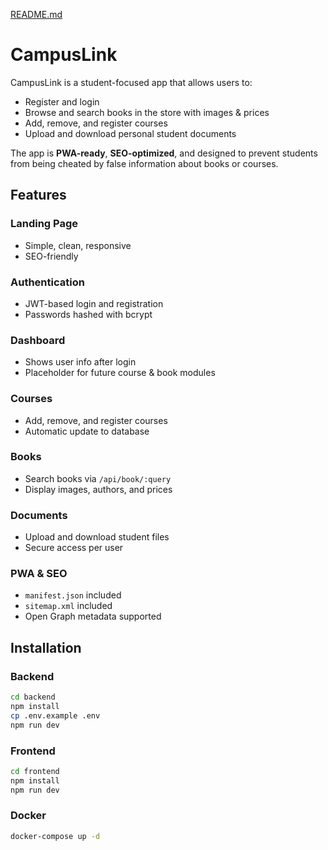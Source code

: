 [README.md](https://github.com/user-attachments/files/22621122/README.md)
# CampusLink

CampusLink is a student-focused app that allows users to:

- Register and login
- Browse and search books in the store with images & prices
- Add, remove, and register courses
- Upload and download personal student documents

The app is **PWA-ready**, **SEO-optimized**, and designed to prevent students from being cheated by false information about books or courses.

## Features

### Landing Page

- Simple, clean, responsive
- SEO-friendly

### Authentication

- JWT-based login and registration
- Passwords hashed with bcrypt

### Dashboard

- Shows user info after login
- Placeholder for future course & book modules

### Courses

- Add, remove, and register courses
- Automatic update to database

### Books

- Search books via `/api/book/:query`
- Display images, authors, and prices

### Documents

- Upload and download student files
- Secure access per user

### PWA & SEO

- `manifest.json` included
- `sitemap.xml` included
- Open Graph metadata supported

## Installation

### Backend

```bash
cd backend
npm install
cp .env.example .env
npm run dev
```

### Frontend

```bash
cd frontend
npm install
npm run dev
```

### Docker

```bash
docker-compose up -d
```
